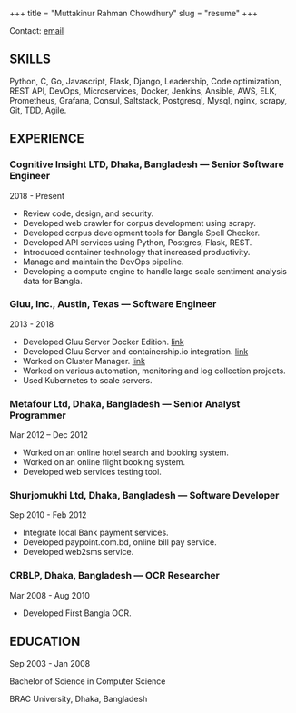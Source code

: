 +++
title = "Muttakinur Rahman Chowdhury"
slug = "resume"
+++

Contact: [email](mailto://sourogts@gmail.com)

## SKILLS

Python, C, Go, Javascript, Flask, Django, Leadership, Code optimization, REST API, DevOps, Microservices, Docker, Jenkins, Ansible, AWS, ELK, Prometheus, Grafana, Consul, Saltstack, Postgresql, Mysql, nginx, scrapy, Git, TDD, Agile.

## EXPERIENCE

### Cognitive Insight LTD, Dhaka, Bangladesh — Senior Software Engineer

2018 - Present

- Review code, design, and security.
- Developed web crawler for corpus development using scrapy.
- Developed corpus development tools for Bangla Spell Checker.
- Developed API services using Python, Postgres, Flask, REST.
- Introduced container technology that increased productivity.
- Manage and maintain the DevOps pipeline.
- Developing a compute engine to handle large scale sentiment analysis data for Bangla.

### Gluu, Inc., Austin, Texas — Software Engineer

2013 - 2018

- Developed Gluu Server Docker Edition. [link](https://github.com/GluuFederation/gluu-docker)
- Developed Gluu Server and containership.io integration. [link](https://github.com/GluuFederation/containership.io)
- Worked on Cluster Manager. [link](https://github.com/GluuFederation/cluster-mgr)
- Worked on various automation, monitoring and log collection projects.
- Used Kubernetes to scale servers.

### Metafour Ltd, Dhaka, Bangladesh — Senior Analyst Programmer

Mar 2012 – Dec 2012

- Worked on an online hotel search and booking system.
- Worked on an online flight booking system.
- Developed web services testing tool.

### Shurjomukhi Ltd, Dhaka, Bangladesh — Software Developer

Sep 2010 - Feb 2012

- Integrate local Bank payment services.
- Developed paypoint.com.bd, online bill pay service.
- Developed web2sms service.

### CRBLP, Dhaka, Bangladesh — OCR Researcher

Mar 2008 - Aug 2010

- Developed First Bangla OCR.

## EDUCATION

Sep 2003 - Jan 2008

Bachelor of Science in Computer Science

BRAC University, Dhaka, Bangladesh
